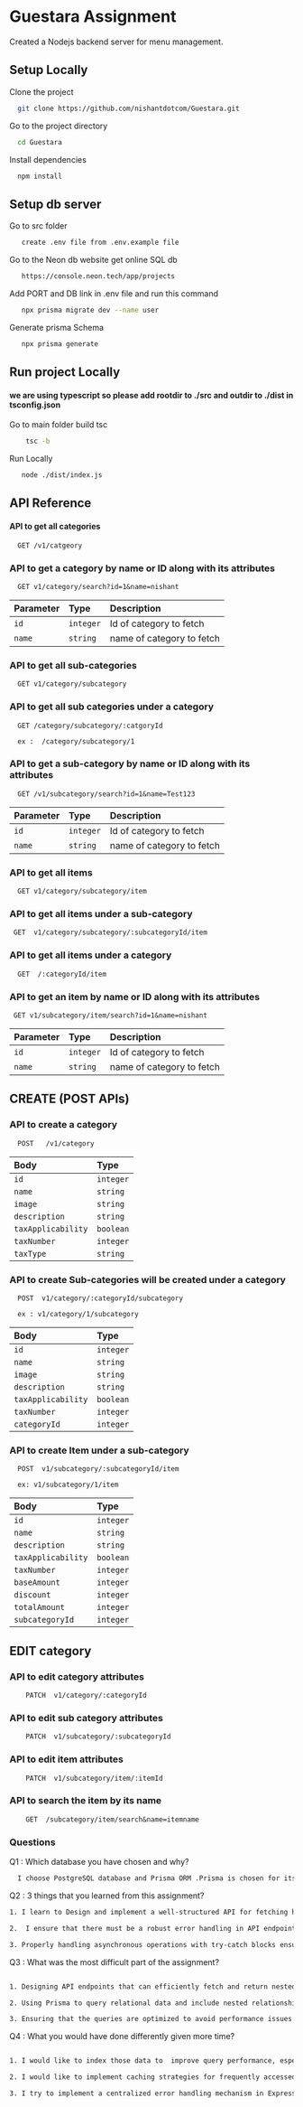 # Guestara Assignment

Created a Nodejs backend server for menu management.

## Setup Locally

Clone the project

```bash
  git clone https://github.com/nishantdotcom/Guestara.git
```

Go to the project directory

```bash
  cd Guestara
```

Install dependencies

```bash
  npm install
```

## Setup db server

Go to src folder

```bash
   create .env file from .env.example file
```

Go to the Neon db website get online SQL db

```bash
   https://console.neon.tech/app/projects
```

Add PORT and DB link in .env file and run this command

```bash
   npx prisma migrate dev --name user

```

Generate prisma Schema

```bash
   npx prisma generate
```

## Run project Locally

#### we are using typescript so please add rootdir to ./src and outdir to ./dist in tsconfig.json

Go to main folder build tsc

```bash
    tsc -b
```

Run Locally

```bash
   node ./dist/index.js
```

## API Reference

#### API to get all categories

```http
  GET /v1/catgeory
```

### API to get a category by name or ID along with its attributes

```http
  GET v1/category/search?id=1&name=nishant
```

| Parameter | Type      | Description               |
| :-------- | :-------- | :------------------------ |
| `id`      | `integer` | Id of category to fetch   |
| `name`    | `string`  | name of category to fetch |

### API to get all sub-categories

```http
  GET v1/category/subcategory
```

### API to get all sub categories under a category

```http
  GET /category/subcategory/:catgoryId

  ex :  /category/subcategory/1
```

### API to get a sub-category by name or ID along with its attributes

```http
  GET /v1/subcategory/search?id=1&name=Test123
```

| Parameter | Type      | Description               |
| :-------- | :-------- | :------------------------ |
| `id`      | `integer` | Id of category to fetch   |
| `name`    | `string`  | name of category to fetch |

### API to get all items

```http
  GET v1/category/subcategory/item
```

### API to get all items under a sub-category

```http
 GET  v1/category/subcategory/:subcategoryId/item
```

### API to get all items under a category

```http
  GET  /:categoryId/item
```

### API to get an item by name or ID along with its attributes

```http
 GET v1/subcategory/item/search?id=1&name=nishant
```

| Parameter | Type      | Description               |
| :-------- | :-------- | :------------------------ |
| `id`      | `integer` | Id of category to fetch   |
| `name`    | `string`  | name of category to fetch |

## CREATE (POST APIs)

### API to create a category

```http
  POST   /v1/category
```

| Body               | Type      |
| :----------------- | :-------- |
| `id`               | `integer` |
| `name`             | `string`  |
| `image`            | `string`  |
| `description`      | `string`  |
| `taxApplicability` | `boolean` |
| `taxNumber`        | `integer` |
| `taxType`          | `string`  |

### API to create Sub-categories will be created under a category

```http
  POST  v1/category/:categoryId/subcategory

  ex : v1/category/1/subcategory
```

| Body               | Type      |
| :----------------- | :-------- |
| `id`               | `integer` |
| `name`             | `string`  |
| `image`            | `string`  |
| `description`      | `string`  |
| `taxApplicability` | `boolean` |
| `taxNumber`        | `integer` |
| `categoryId`       | `integer` |

### API to create Item under a sub-category

```htpp
  POST  v1/subcategory/:subcategoryId/item

  ex: v1/subcategory/1/item
```

| Body               | Type      |
| :----------------- | :-------- |
| `id`               | `integer` |
| `name`             | `string`  |
| `description`      | `string`  |
| `taxApplicability` | `boolean` |
| `taxNumber`        | `integer` |
| `baseAmount`       | `integer` |
| `discount`         | `integer` |
| `totalAmount`      | `integer` |
| `subcategoryId`    | `integer` |

## EDIT category

### API to edit category attributes

```http
    PATCH  v1/category/:categoryId
```

### API to edit sub category attributes

```http
    PATCH  v1/subcategory/:subcategoryId
```

### API to edit item attributes

```http
    PATCH  v1/subcategory/item/:itemId
```

### API to search the item by its name

```http
    GET  /subcategory/item/search&name=itemname
```

### Questions

Q1 : Which database you have chosen and why?

```bash
  I choose PostgreSQL database and Prisma ORM .Prisma is chosen for its developer-friendly ORM capabilities and type safety, while a relational database like PostgresSQL is selected for its ability to handle structured data with clear relationships and provide efficent approach to query, also SQL Databases are scalable and if relations between attributes are good then their query run much faster.

```

Q2 : 3 things that you learned from this assignment?

```bash
1. I learn to Design and implement a well-structured API for fetching hierarchical data categories, subcategories, and items using Prisma and Express.

2.  I ensure that there must be a robust error handling in API endpoints to provide meaningful feedback to users.

3. Properly handling asynchronous operations with try-catch blocks ensured that unexpected errors are caught and handled gracefully, maintaining the stability of the application.

```

Q3 : What was the most difficult part of the assignment?

```bash

1. Designing API endpoints that can efficiently fetch and return nested data structures categories, subcategories, and items in a single query.

2. Using Prisma to query relational data and include nested relationships involves the ORM’s capabilities effectively.

3. Ensuring that the queries are optimized to avoid performance issues while maintaining data integrity and consistency .

```

Q4 : What you would have done differently given more time?

```bash

1. I would like to index those data to  improve query performance, especially for large datasets.

2. I would like to implement caching strategies for frequently accessed data to reduce database load and improve response times.

3. I try to implement a centralized error handling mechanism in Express to manage different types of errors consistently and provide more informative error messages.

```
